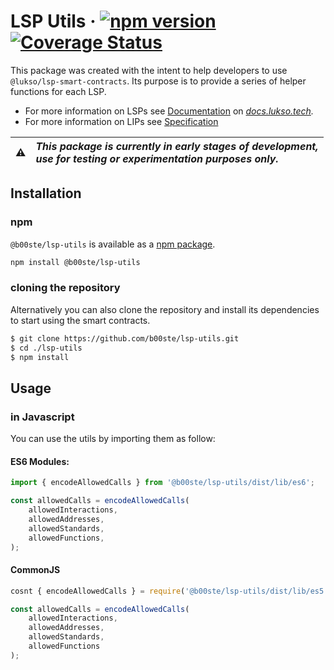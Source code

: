 # LSP Utils &middot; [![npm version](https://img.shields.io/npm/v/@b00ste/lsp-utils.svg?style=flat)](https://www.npmjs.com/package/@b00ste/lsp-utils) [![Coverage Status](https://coveralls.io/repos/github/b00ste/lsp-utils/badge.svg?branch=main)](https://coveralls.io/github/b00ste/lsp-utils?branch=main)

This package was created with the intent to help developers to use `@lukso/lsp-smart-contracts`. Its purpose is to provide a series of helper functions for each LSP.

-   For more information on LSPs see [Documentation](https://docs.lukso.tech/standards/smart-contracts/introduction) on _[docs.lukso.tech](https://docs.lukso.tech/standards/introduction)._
-   For more information on LIPs see [Specification](https://github.com/lukso-network/LIPs)

| :warning: | _This package is currently in early stages of development,<br/> use for testing or experimentation purposes only._ |
| :-------: | :----------------------------------------------------------------------------------------------------------------- |

## Installation

### npm

`@b00ste/lsp-utils` is available as a [npm package](https://www.npmjs.com/package/@b00ste/lsp-utils).

```bash
npm install @b00ste/lsp-utils
```

### cloning the repository

Alternatively you can also clone the repository and install its dependencies to start using the smart contracts.

```bash
$ git clone https://github.com/b00ste/lsp-utils.git
$ cd ./lsp-utils
$ npm install
```

## Usage

### in Javascript

You can use the utils by importing them as follow:

#### ES6 Modules:

```javascript
import { encodeAllowedCalls } from '@b00ste/lsp-utils/dist/lib/es6';

const allowedCalls = encodeAllowedCalls(
    allowedInteractions,
    allowedAddresses,
    allowedStandards,
    allowedFunctions,
);
```

#### CommonJS

```javascript
cosnt { encodeAllowedCalls } = require('@b00ste/lsp-utils/dist/lib/es5');

const allowedCalls = encodeAllowedCalls(
    allowedInteractions,
    allowedAddresses,
    allowedStandards,
    allowedFunctions
);
```
